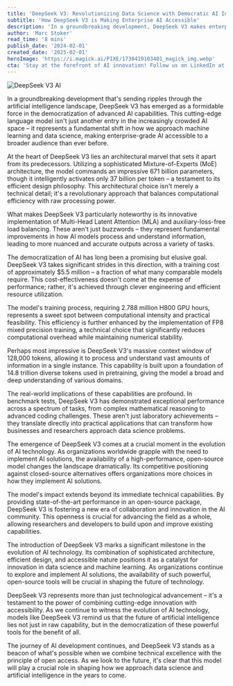 ```yaml
---
title: 'DeepSeek V3: Revolutionizing Data Science with Democratic AI Innovation'
subtitle: 'How DeepSeek V3 is Making Enterprise AI Accessible'
description: 'In a groundbreaking development, DeepSeek V3 makes enterprise-grade AI accessible with its efficient MoE architecture and democratic AI innovation. Discover how this open-source breakthrough with 671 billion parameters is transforming data science and machine learning.'  
author: 'Marc Stoker'
read_time: '8 mins'
publish_date: '2024-02-01'
created_date: '2025-02-01'
heroImage: 'https://i.magick.ai/PIXE/1738419103401_magick_img.webp'
cta: 'Stay at the forefront of AI innovation! Follow us on LinkedIn at [Magick AI](https://www.linkedin.com/company/magick-ai) for the latest updates on groundbreaking developments in artificial intelligence and data science.'
---
```


![DeepSeek V3 AI](https://i.magick.ai/PIXE/1738419103405_magick_img.webp)

In a groundbreaking development that's sending ripples through the artificial intelligence landscape, DeepSeek V3 has emerged as a formidable force in the democratization of advanced AI capabilities. This cutting-edge language model isn't just another entry in the increasingly crowded AI space – it represents a fundamental shift in how we approach machine learning and data science, making enterprise-grade AI accessible to a broader audience than ever before.

At the heart of DeepSeek V3 lies an architectural marvel that sets it apart from its predecessors. Utilizing a sophisticated Mixture-of-Experts (MoE) architecture, the model commands an impressive 671 billion parameters, though it intelligently activates only 37 billion per token – a testament to its efficient design philosophy. This architectural choice isn't merely a technical detail; it's a revolutionary approach that balances computational efficiency with raw processing power.

What makes DeepSeek V3 particularly noteworthy is its innovative implementation of Multi-Head Latent Attention (MLA) and auxiliary-loss-free load balancing. These aren't just buzzwords – they represent fundamental improvements in how AI models process and understand information, leading to more nuanced and accurate outputs across a variety of tasks.

The democratization of AI has long been a promising but elusive goal. DeepSeek V3 takes significant strides in this direction, with a training cost of approximately $5.5 million – a fraction of what many comparable models require. This cost-effectiveness doesn't come at the expense of performance; rather, it's achieved through clever engineering and efficient resource utilization.

The model's training process, requiring 2.788 million H800 GPU hours, represents a sweet spot between computational intensity and practical feasibility. This efficiency is further enhanced by the implementation of FP8 mixed precision training, a technical choice that significantly reduces computational overhead while maintaining numerical stability.

Perhaps most impressive is DeepSeek V3's massive context window of 128,000 tokens, allowing it to process and understand vast amounts of information in a single instance. This capability is built upon a foundation of 14.8 trillion diverse tokens used in pretraining, giving the model a broad and deep understanding of various domains.

The real-world implications of these capabilities are profound. In benchmark tests, DeepSeek V3 has demonstrated exceptional performance across a spectrum of tasks, from complex mathematical reasoning to advanced coding challenges. These aren't just laboratory achievements – they translate directly into practical applications that can transform how businesses and researchers approach data science problems.

The emergence of DeepSeek V3 comes at a crucial moment in the evolution of AI technology. As organizations worldwide grapple with the need to implement AI solutions, the availability of a high-performance, open-source model changes the landscape dramatically. Its competitive positioning against closed-source alternatives offers organizations more choices in how they implement AI solutions.

The model's impact extends beyond its immediate technical capabilities. By providing state-of-the-art performance in an open-source package, DeepSeek V3 is fostering a new era of collaboration and innovation in the AI community. This openness is crucial for advancing the field as a whole, allowing researchers and developers to build upon and improve existing capabilities.

The introduction of DeepSeek V3 marks a significant milestone in the evolution of AI technology. Its combination of sophisticated architecture, efficient design, and accessible nature positions it as a catalyst for innovation in data science and machine learning. As organizations continue to explore and implement AI solutions, the availability of such powerful, open-source tools will be crucial in shaping the future of technology.

DeepSeek V3 represents more than just technological advancement – it's a testament to the power of combining cutting-edge innovation with accessibility. As we continue to witness the evolution of AI technology, models like DeepSeek V3 remind us that the future of artificial intelligence lies not just in raw capability, but in the democratization of these powerful tools for the benefit of all.

The journey of AI development continues, and DeepSeek V3 stands as a beacon of what's possible when we combine technical excellence with the principle of open access. As we look to the future, it's clear that this model will play a crucial role in shaping how we approach data science and artificial intelligence in the years to come.